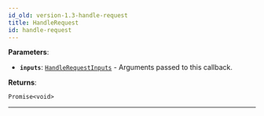 ```yaml
---
id_old: version-1.3-handle-request
title: HandleRequest
id: handle-request
---
```


<a name="handlerequest"></a>

**Parameters**:

-   **`inputs`**: [`HandleRequestInputs`](../typedefs/handle-request-inputs) - Arguments passed to this callback.

**Returns**:

`Promise<void>`

---

